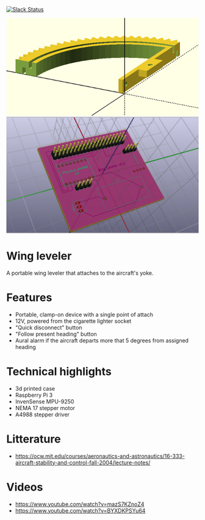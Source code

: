 [![Slack Status](http://accret.io/badge.svg)](https://accret.io)

![Loader](screenshots/left_rail.png)
![Loader](screenshots/pcb.png)

# Wing leveler

A portable wing leveler that attaches to the aircraft's yoke.

# Features

+ Portable, clamp-on device with a single point of attach
+ 12V, powered from the cigarette lighter socket
+ "Quick disconnect" button
+ "Follow present heading" button
+ Aural alarm if the aircraft departs more that 5 degrees from
assigned heading

# Technical highlights

+ 3d printed case
+ Raspberry Pi 3
+ InvenSense MPU-9250
+ NEMA 17 stepper motor
+ A4988 stepper driver


# Litterature

+ https://ocw.mit.edu/courses/aeronautics-and-astronautics/16-333-aircraft-stability-and-control-fall-2004/lecture-notes/

# Videos

+ https://www.youtube.com/watch?v=mazS7KZnoZ4
+ https://www.youtube.com/watch?v=BYXDKPSYu64

